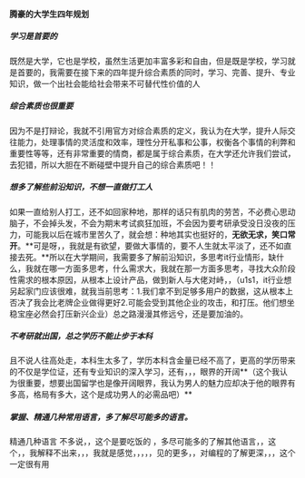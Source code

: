 #### 腾豪的大学生四年规划

##### **学习**是首要的
既然是大学，它也是学校，虽然生活更加丰富多彩和自由，但是既是学校，学习就是首要的，我需要在接下来的四年提升综合素质的同时，学习、完善、提升、专业知识，做一个出社会能给社会带来不可替代性价值的人

##### **综合素质**也很重要
因为不是打辩论，我就不引用官方对综合素质的定义，我认为在大学，提升人际交往能力，处理事情的灵活度和效率，理性分开私事和公事，权衡各个事情的利弊和重要性等等，还有非常重要的情商，都是属于综合素质，在大学还允许我们尝试，去犯错，所以大胆在不断碰壁中提升自己的综合素质吧！！
##### **想多了解些前沿知识，不想一直做打工人**
如果一直给别人打工，还不如回家种地，那样的话只有肌肉的劳苦，不必费心思动脑子，不会掉头发，不会为期末考试疯狂加班，不会因为要考研承受没日没夜的压力，可能我以后在城市里苦久了，就会想：种地其实也挺好的，**无欲无求，笑口常开**。**可是呀，，我就是有欲望，要做大事情的，要不人生就太平淡了，还不如直接去死。**所以在大学期间，我需要多了解前沿知识，多思考it行业情形，缺什么，我就在哪一方面多思考，什么需求大，我就在那一方面多思考，寻找大众阶段性需求的根本原因，从根本上设计产品，做到新人与大佬对峙，，（u1s1，it行业想另起家门应该很难，就我当前思考：1.我们拿不到足够多用户的数据，这从根本上否决了我会比老牌企业做得更好2.可能会受到其他企业的攻击，和打压。他们想坐稳宝座必然会打压新兴企业）总之路漫漫其修远兮，还是要加油的。
##### **不考研就出国**，总之学历不能止步于本科
且不说人往高处走，本科生太多了，学历本科含金量已经不高了，更高的学历带来的不仅是学位证，还有专业知识的深入学习，还有，，，眼界的开阔**（这个我认为很重要，想要出国留学也是像开阔眼界，我认为男人的魅力应却决于他的眼界有多高，格局有多大，这个是成功男人的必需品吧）**
##### **掌握、精通几种常用语言**，多了解尽可能多的语言。
精通几种语言 不多说，，这个是要吃饭的 ，多尽可能多的了解其他语言，，这个，，我解释不出来，，，我就是感觉，，，，，见的更多，，对编程的了解更深，，，这个一定很有用

